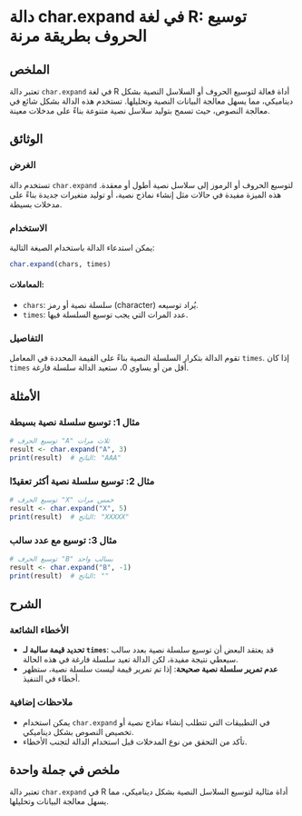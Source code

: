<!--
Meta Description: # دالة char.expand في لغة R: توسيع الحروف بطريقة مرنة ## الملخص تعتبر دالة `char.expand` في لغة R أداة فعالة لتوسيع الحروف أو السلاسل النصية بشكل دينا...
Meta Keywords: نصية, char, expand, توسيع, سلسلة
-->

# دالة char.expand في لغة R: توسيع الحروف بطريقة مرنة

## الملخص
تعتبر دالة `char.expand` في لغة R أداة فعالة لتوسيع الحروف أو السلاسل النصية بشكل ديناميكي، مما يسهل معالجة البيانات النصية وتحليلها. تستخدم هذه الدالة بشكل شائع في معالجة النصوص، حيث تسمح بتوليد سلاسل نصية متنوعة بناءً على مدخلات معينة.

## الوثائق
### الغرض
تستخدم دالة `char.expand` لتوسيع الحروف أو الرموز إلى سلاسل نصية أطول أو معقدة. هذه الميزة مفيدة في حالات مثل إنشاء نماذج نصية، أو توليد متغيرات جديدة بناءً على مدخلات بسيطة.

### الاستخدام
يمكن استدعاء الدالة باستخدام الصيغة التالية:
```R
char.expand(chars, times)
```
#### المعاملات:
- `chars`: سلسلة نصية أو رمز (character) يُراد توسيعه.
- `times`: عدد المرات التي يجب توسيع السلسلة فيها.

### التفاصيل
تقوم الدالة بتكرار السلسلة النصية بناءً على القيمة المحددة في المعامل `times`. إذا كان `times` أقل من أو يساوي 0، ستعيد الدالة سلسلة فارغة. 

## الأمثلة
### مثال 1: توسيع سلسلة نصية بسيطة
```R
# توسيع الحرف "A" ثلاث مرات
result <- char.expand("A", 3)
print(result)  # الناتج: "AAA"
```

### مثال 2: توسيع سلسلة نصية أكثر تعقيدًا
```R
# توسيع الحرف "X" خمس مرات
result <- char.expand("X", 5)
print(result)  # الناتج: "XXXXX"
```

### مثال 3: توسيع مع عدد سالب
```R
# توسيع الحرف "B" بسالب واحد
result <- char.expand("B", -1)
print(result)  # الناتج: ""
```

## الشرح
### الأخطاء الشائعة
- **تحديد قيمة سالبة لـ `times`**: قد يعتقد البعض أن توسيع سلسلة نصية بعدد سالب سيعطي نتيجة مفيدة، لكن الدالة تعيد سلسلة فارغة في هذه الحالة.
- **عدم تمرير سلسلة نصية صحيحة**: إذا تم تمرير قيمة ليست سلسلة نصية، ستظهر أخطاء في التنفيذ.

### ملاحظات إضافية
- يمكن استخدام `char.expand` في التطبيقات التي تتطلب إنشاء نماذج نصية أو تخصيص النصوص بشكل ديناميكي.
- تأكد من التحقق من نوع المدخلات قبل استخدام الدالة لتجنب الأخطاء.

## ملخص في جملة واحدة
تعتبر دالة `char.expand` في R أداة مثالية لتوسيع السلاسل النصية بشكل ديناميكي، مما يسهل معالجة البيانات وتحليلها.